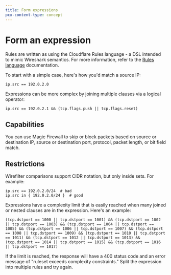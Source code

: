 ```yaml
---
title: Form expressions
pcx-content-type: concept
---
```


# Form an expression

Rules are written as using the Cloudflare Rules language - a DSL intended to mimic Wireshark semantics. For more information, refer to the [Rules language](https://developers.cloudflare.com/ruleset-engine/rules-language) documentation.

To start with a simple case, here's how you'd match a source IP:

`ip.src == 192.0.2.0`

Expressions can be more complex by joining multiple clauses via a logical operator:

`ip.src == 192.0.2.1 && (tcp.flags.push || tcp.flags.reset)`

## Capabilities

You can use Magic Firewall to skip or block packets based on source or destination IP, source or destination port, protocol, packet length, or bit field match.

## Restrictions

Wirefilter comparisons support CIDR notation, but only inside sets.  For example:

    ip.src == 192.0.2.0/24  # bad
    ip.src in { 192.0.2.0/24 }  # good

Expressions have a complexity limit that is easily reached when many joined or nested clauses are in the expression.  Here's an example:

    (tcp.dstport == 1000 || tcp.dstport == 1001) && (tcp.dstport == 1002 || tcp.dstport == 1003) && (tcp.dstport == 1004 || tcp.dstport == 1005) && (tcp.dstport == 1006 || tcp.dstport == 1007) && (tcp.dstport == 1008 || tcp.dstport == 1009) && (tcp.dstport == 1010 || tcp.dstport == 1011) && (tcp.dstport == 1012 || tcp.dstport == 1013) && (tcp.dstport == 1014 || tcp.dstport == 1015) && (tcp.dstport == 1016 || tcp.dstport == 1017)

If the limit is reached, the response will have a 400 status code and an error message of "ruleset exceeds complexity constraints."  Split the expression into multiple rules and try again.
